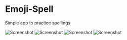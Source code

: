 # Emoji-Spell
Simple app to practice spellings

![Screenshot](https://github.com/msimbao/Emoji-Spell/blob/main/images/screen.jpg)
![Screenshot](https://github.com/msimbao/Emoji-Spell/blob/main/images/pic01.jpg)
![Screenshot](https://github.com/msimbao/Emoji-Spell/blob/main/images/pic02.jpg)
![Screenshot](https://github.com/msimbao/Emoji-Spell/blob/main/images/pic03.jpg)


